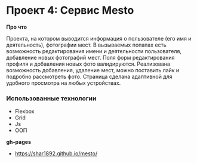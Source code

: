 # Проект 4: Сервис Mesto

**Про что**

Проекта, на котором выводится информация о пользователе (его имя и деятельность), фотографии мест.
В вызываемых попапах есть возможность редактирования имени и деятельности пользователя, добавление новых фотографий мест.
Поля форм редактирования профиля и добавления новых фото валидируются.
Реализована возможность добавления, удаление мест, можно поставить лайк и подробно рассмотреть фото.
Страница сделана адаптивной для удобного просмотра на любых устройствах.

### Использованные технологии
* Flexbox
* Grid
* Js
* ООП

**gh-pages**

* https://shar1892.github.io/mesto/